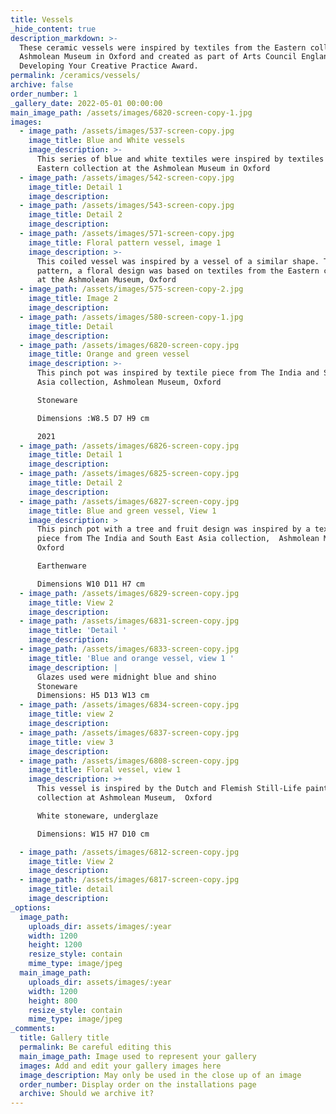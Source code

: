 ```yaml
---
title: Vessels
_hide_content: true
description_markdown: >-
  These ceramic vessels were inspired by textiles from the Eastern collection at
  Ashmolean Museum in Oxford and created as part of Arts Council England’s
  Developing Your Creative Practice Award.
permalink: /ceramics/vessels/
archive: false
order_number: 1
_gallery_date: 2022-05-01 00:00:00
main_image_path: /assets/images/6820-screen-copy-1.jpg
images:
  - image_path: /assets/images/537-screen-copy.jpg
    image_title: Blue and White vessels
    image_description: >-
      This series of blue and white textiles were inspired by textiles from the
      Eastern collection at the Ashmolean Museum in Oxford
  - image_path: /assets/images/542-screen-copy.jpg
    image_title: Detail 1
    image_description:
  - image_path: /assets/images/543-screen-copy.jpg
    image_title: Detail 2
    image_description:
  - image_path: /assets/images/571-screen-copy.jpg
    image_title: Floral pattern vessel, image 1
    image_description: >-
      This coiled vessel was inspired by a vessel of a similar shape. The final
      pattern, a floral design was based on textiles from the Eastern collection
      at the Ashmolean Museum, Oxford
  - image_path: /assets/images/575-screen-copy-2.jpg
    image_title: Image 2
    image_description:
  - image_path: /assets/images/580-screen-copy-1.jpg
    image_title: Detail
    image_description:
  - image_path: /assets/images/6820-screen-copy.jpg
    image_title: Orange and green vessel
    image_description: >-
      This pinch pot was inspired by textile piece from The India and South East
      Asia collection, Ashmolean Museum, Oxford 

      Stoneware

      Dimensions :W8.5 D7 H9 cm

      2021 
  - image_path: /assets/images/6826-screen-copy.jpg
    image_title: Detail 1
    image_description:
  - image_path: /assets/images/6825-screen-copy.jpg
    image_title: Detail 2
    image_description:
  - image_path: /assets/images/6827-screen-copy.jpg
    image_title: Blue and green vessel, View 1
    image_description: >
      This pinch pot with a tree and fruit design was inspired by a textile
      piece from The India and South East Asia collection,  Ashmolean Museum,
      Oxford 

      Earthenware

      Dimensions W10 D11 H7 cm
  - image_path: /assets/images/6829-screen-copy.jpg
    image_title: View 2
    image_description:
  - image_path: /assets/images/6831-screen-copy.jpg
    image_title: 'Detail '
    image_description:
  - image_path: /assets/images/6833-screen-copy.jpg
    image_title: 'Blue and orange vessel, view 1 '
    image_description: |
      Glazes used were midnight blue and shino
      Stoneware 
      Dimensions: H5 D13 W13 cm
  - image_path: /assets/images/6834-screen-copy.jpg
    image_title: view 2
    image_description:
  - image_path: /assets/images/6837-screen-copy.jpg
    image_title: view 3
    image_description:
  - image_path: /assets/images/6808-screen-copy.jpg
    image_title: Floral vessel, view 1
    image_description: >+
      This vessel is inspired by the Dutch and Flemish Still-Life paintings
      collection at Ashmolean Museum,  Oxford

      White stoneware, underglaze 

      Dimensions: W15 H7 D10 cm 

  - image_path: /assets/images/6812-screen-copy.jpg
    image_title: View 2
    image_description:
  - image_path: /assets/images/6817-screen-copy.jpg
    image_title: detail
    image_description:
_options:
  image_path:
    uploads_dir: assets/images/:year
    width: 1200
    height: 1200
    resize_style: contain
    mime_type: image/jpeg
  main_image_path:
    uploads_dir: assets/images/:year
    width: 1200
    height: 800
    resize_style: contain
    mime_type: image/jpeg
_comments:
  title: Gallery title
  permalink: Be careful editing this
  main_image_path: Image used to represent your gallery
  images: Add and edit your gallery images here
  image_description: May only be used in the close up of an image
  order_number: Display order on the installations page
  archive: Should we archive it?
---
```

